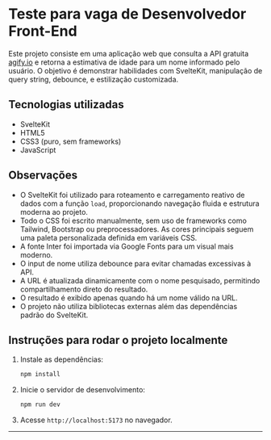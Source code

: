# Teste para vaga de Desenvolvedor Front-End

Este projeto consiste em uma aplicação web que consulta a API gratuita [agify.io](https://agify.io) e retorna a estimativa de idade para um nome informado pelo usuário. O objetivo é demonstrar habilidades com SvelteKit, manipulação de query string, debounce, e estilização customizada.

## Tecnologias utilizadas

- SvelteKit
- HTML5
- CSS3 (puro, sem frameworks)
- JavaScript

## Observações

- O SvelteKit foi utilizado para roteamento e carregamento reativo de dados com a função `load`, proporcionando navegação fluida e estrutura moderna ao projeto.
- Todo o CSS foi escrito manualmente, sem uso de frameworks como Tailwind, Bootstrap ou preprocessadores. As cores principais seguem uma paleta personalizada definida em variáveis CSS.
- A fonte Inter foi importada via Google Fonts para um visual mais moderno.
- O input de nome utiliza debounce para evitar chamadas excessivas à API.
- A URL é atualizada dinamicamente com o nome pesquisado, permitindo compartilhamento direto do resultado.
- O resultado é exibido apenas quando há um nome válido na URL.
- O projeto não utiliza bibliotecas externas além das dependências padrão do SvelteKit.

## Instruções para rodar o projeto localmente

1. Instale as dependências:
   ```bash
   npm install
   ```
2. Inicie o servidor de desenvolvimento:
   ```bash
   npm run dev
   ```
3. Acesse `http://localhost:5173` no navegador.

---
